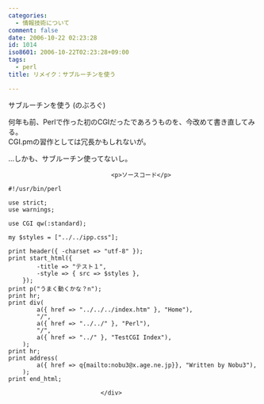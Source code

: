```yaml
---
categories:
  - 情報技術について
comment: false
date: 2006-10-22 02:23:28
id: 1014
iso8601: 2006-10-22T02:23:28+09:00
tags:
  - perl
title: リメイク：サブルーチンを使う

---
```


<div class="entry-body">
                                 <p>サブルーチンを使う (のぶろぐ)</p>

<p>何年も前、Perlで作った初のCGIだったであろうものを、今改めて書き直してみる。<br />
CGI.pmの習作としては冗長かもしれないが。</p>

<p>…しかも、サブルーチン使ってないし。</p>
                              
                                 <p>ソースコード</p>

<pre><code>#!/usr/bin/perl

use strict;
use warnings;

use CGI qw(:standard);

my $styles = ["../../ipp.css"];

print header({ -charset =&gt; "utf-8" });
print start_html({
        -title =&gt; "テスト１",
        -style =&gt; { src =&gt; $styles },
    });
print p("うまく動くかな？n");
print hr;
print div(
        a({ href =&gt; "../../../index.htm" }, "Home"),
        "/",
        a({ href =&gt; "../../" }, "Perl"),
        "/",
        a({ href =&gt; "../" }, "TestCGI Index"),
    );
print hr;
print address(
        a({ href =&gt; q{mailto:nobu3@x.age.ne.jp}}, "Written by Nobu3"),
    );
print end_html;</code></pre>
                              </div>
    	